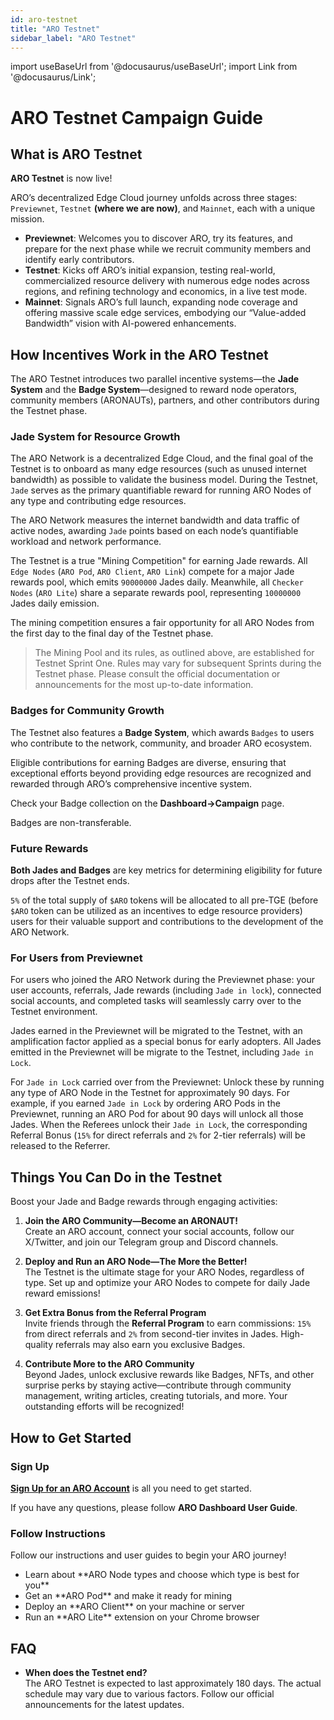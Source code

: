 ```yaml
---
id: aro-testnet
title: "ARO Testnet"
sidebar_label: "ARO Testnet"
---
```

import useBaseUrl from '@docusaurus/useBaseUrl';
import Link from '@docusaurus/Link';

# ARO Testnet Campaign Guide

## What is ARO Testnet

**ARO Testnet** is now live! 

ARO’s decentralized Edge Cloud journey unfolds across three stages: `Previewnet`, `Testnet` **(where we are now)**, and `Mainnet`, each with a unique mission.

- **Previewnet**: Welcomes you to discover ARO, try its features, and prepare for the next phase while we recruit community members and identify early contributors.
- **Testnet**: Kicks off ARO’s initial expansion, testing real-world, commercialized resource delivery with numerous edge nodes across regions, and refining technology and economics, in a live test mode.
- **Mainnet**: Signals ARO’s full launch, expanding node coverage and offering massive scale edge services, embodying our “Value-added Bandwidth” vision with AI-powered enhancements.

## How Incentives Work in the ARO Testnet

The ARO Testnet introduces two parallel incentive systems—the **Jade System** and the **Badge System**—designed to reward node operators, community members (ARONAUTs), partners, and other contributors during the Testnet phase.

### Jade System for Resource Growth

The ARO Network is a decentralized Edge Cloud, and the final goal of the Testnet is to onboard as many edge resources (such as unused internet bandwidth) as possible to validate the business model. During the Testnet, `Jade` serves as the primary quantifiable reward for running ARO Nodes of any type and contributing edge resources.

The ARO Network measures the internet bandwidth and data traffic of active nodes, awarding `Jade` points based on each node’s quantifiable workload and network performance.

The Testnet is a true "Mining Competition" for earning Jade rewards. All `Edge Nodes` (`ARO Pod`, `ARO Client`, `ARO Link`) compete for a major Jade rewards pool, which emits `90000000` Jades daily. Meanwhile, all `Checker Nodes` (`ARO Lite`) share a separate rewards pool, representing `10000000` Jades daily emission.

The mining competition ensures a fair opportunity for all ARO Nodes from the first day to the final day of the Testnet phase.

> The Mining Pool and its rules, as outlined above, are established for Testnet Sprint One. Rules may vary for subsequent Sprints during the Testnet phase. Please consult the official documentation or announcements for the most up-to-date information.


### Badges for Community Growth

The Testnet also features a **Badge System**, which awards `Badges` to users who contribute to the network, community, and broader ARO ecosystem.

Eligible contributions for earning Badges are diverse, ensuring that exceptional efforts beyond providing edge resources are recognized and rewarded through ARO’s comprehensive incentive system.

Check your Badge collection on the **Dashboard->Campaign** page.

Badges are non-transferable.

### Future Rewards

**Both Jades and Badges** are key metrics for determining eligibility for future drops after the Testnet ends.

`5%` of the total supply of `$ARO` tokens will be allocated to all pre-TGE (before `$ARO` token can be utilized as an incentives to edge resource providers) users for their valuable support and contributions to the development of the ARO Network.

### For Users from Previewnet

For users who joined the ARO Network during the Previewnet phase: your user accounts, referrals, Jade rewards (including `Jade in lock`), connected social accounts, and completed tasks will seamlessly carry over to the Testnet environment.

Jades earned in the Previewnet will be migrated to the Testnet, with an amplification factor applied as a special bonus for early adopters. All Jades emitted in the Previewnet will be migrate to the Testnet, including `Jade in Lock`.

For `Jade in Lock` carried over from the Previewnet: Unlock these by running any type of ARO Node in the Testnet for approximately 90 days. For example, if you earned `Jade in Lock` by ordering ARO Pods in the Previewnet, running an ARO Pod for about 90 days will unlock all those Jades. When the Referees unlock their `Jade in Lock`, the corresponding Referral Bonus (`15%` for direct referrals and `2%` for 2-tier referrals) will be released to the Referrer. 

## Things You Can Do in the Testnet

Boost your Jade and Badge rewards through engaging activities:

1. **Join the ARO Community—Become an ARONAUT!**  
   Create an ARO account, connect your social accounts, follow our X/Twitter, and join our Telegram group and Discord channels.

2. **Deploy and Run an ARO Node—The More the Better!**  
   The Testnet is the ultimate stage for your ARO Nodes, regardless of type. Set up and optimize your ARO Nodes to compete for daily Jade reward emissions!

3. **Get Extra Bonus from the Referral Program**  
   Invite friends through the **Referral Program** to earn commissions: `15%` from direct referrals and `2%` from second-tier invites in Jades. High-quality referrals may also earn you exclusive Badges.

4. **Contribute More to the ARO Community**  
   Beyond Jades, unlock exclusive rewards like Badges, NFTs, and other surprise perks by staying active—contribute through community management, writing articles, creating tutorials, and more. Your outstanding efforts will be recognized!

## How to Get Started

### Sign Up

[**Sign Up for an ARO Account**](https://dashboard.aro.network) is all you need to get started.

If you have any questions, please follow <Link to="/node-operator-guide/become-operator/aro-dashboard">**ARO Dashboard User Guide**</Link>.

### Follow Instructions

Follow our instructions and user guides to begin your ARO journey!

- <Link to="/node-operator-guide/become-operator/choose-node">Learn about **ARO Node types and choose which type is best for you**</Link>
- <Link to="/node-operator-guide/aro-pod/get-aro-pod">Get an **ARO Pod** and make it ready for mining</Link>
- <Link to="/node-operator-guide/aro-client/choose-installation-method">Deploy an **ARO Client** on your machine or server</Link>
- <Link to="/node-operator-guide/aro-lite/get-aro-lite">Run an **ARO Lite** extension on your Chrome browser</Link>

## FAQ

- **When does the Testnet end?**  
  The ARO Testnet is expected to last approximately 180 days. The actual schedule may vary due to various factors. Follow our official announcements for the latest updates.
  
  